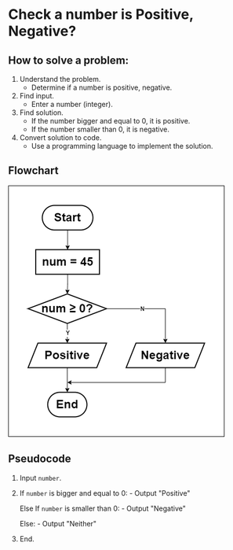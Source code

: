 # Check a number is Positive, Negative?

## How to solve a problem:
1. Understand the problem.
   - Determine if a number is positive, negative.
2. Find input.
   - Enter a number (integer).
3. Find solution.
   - If the number bigger and equal to 0, it is positive.
   - If the number smaller than 0, it is negative.
4. Convert solution to code.
   - Use a programming language to implement the solution.

## Flowchart
![Flowchart](flowchart.png)

## Pseudocode
1. Input `number`.
2. If `number` is bigger and equal to 0:
       - Output "Positive"
   
   Else If `number` is smaller than 0:
       - Output "Negative"
   
   Else:
       - Output "Neither"
3. End.